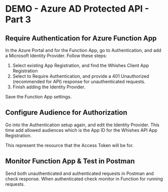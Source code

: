 # DEMO - Azure AD Protected API - Part 3

## Require Authentication for Azure Function App

In the Azure Portal and for the Function App, go to Authentication, and add a Microsoft Identity Provider. Follow these steps:

1. Select existing App Registration, and find the Whishes Client App Registration
1. Select to Require Authentication, and provide a 401 Unauthorized (recommended for API) response for unauthenticated requests.
1. Finish adding the Identity Provider.

Save the Function App settings.

## Configure Audience for Authorization

Go into the Authentication setup again, and edit the Identity Provider. This time add allowed audiences which is the App ID for the Whishes API App Registration. 

This represent the resource that the Access Token will be for.

## Monitor Function App & Test in Postman

Send both unauthenticated and authenticated requests in Postman and check response. When authenticated check monitor in Function for running requests.


